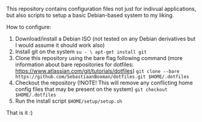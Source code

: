 
This repository contains configuration files not just for indivual applications, but also scripts to setup a basic Debian-based system to my liking.

How to configure:
1. Download/install a Debian ISO (not tested on any Debian derivatives but I would assume it should work also)
2. Install git on the system
`su - \ apt-get install git`
3. Clone this repository using the bare flag following command (more information about bare repositories for dotfiles: https://www.atlassian.com/git/tutorials/dotfiles)
`git clone --bare https://github.com/SebastiaanBooman/dotfiles.git $HOME/.dotfiles`
4. Checkout the repository (!NOTE! This will remove any conflicting home config files that may be present on the system)
`git checkout $HOME/.dotfiles`
5. Run the install script 
`$HOME/setup/setup.sh`

That is it :)
